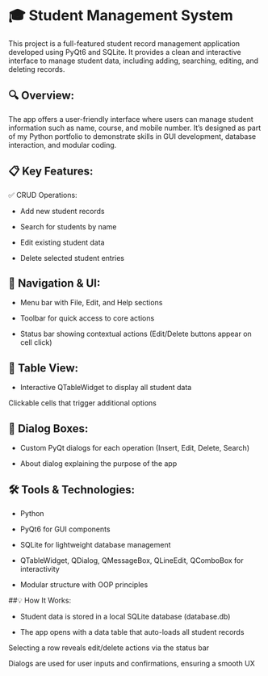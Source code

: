 # 🎓 Student Management System
This project is a full-featured student record management application developed using PyQt6 and SQLite. It provides a clean and interactive interface to manage student data, including adding, searching, editing, and deleting records.

## 🔍 Overview:
The app offers a user-friendly interface where users can manage student information such as name, course, and mobile number. It’s designed as part of my Python portfolio to demonstrate skills in GUI development, database interaction, and modular coding.

## 📋 Key Features:
✅ CRUD Operations:

- Add new student records

- Search for students by name

- Edit existing student data

- Delete selected student entries

## 🧭 Navigation & UI:

- Menu bar with File, Edit, and Help sections

- Toolbar for quick access to core actions

- Status bar showing contextual actions (Edit/Delete buttons appear on cell click)

## 📐 Table View:

- Interactive QTableWidget to display all student data

Clickable cells that trigger additional options

## 🧠 Dialog Boxes:

- Custom PyQt dialogs for each operation (Insert, Edit, Delete, Search)

- About dialog explaining the purpose of the app

## 🛠️ Tools & Technologies:
- Python

- PyQt6 for GUI components

- SQLite for lightweight database management

- QTableWidget, QDialog, QMessageBox, QLineEdit, QComboBox for interactivity

- Modular structure with OOP principles

##💡 How It Works:
- Student data is stored in a local SQLite database (database.db)

- The app opens with a data table that auto-loads all student records

Selecting a row reveals edit/delete actions via the status bar

Dialogs are used for user inputs and confirmations, ensuring a smooth UX

